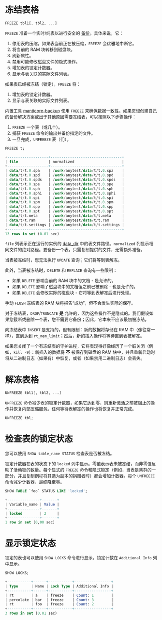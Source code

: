 # 冻结表格

<!-- example freeze -->

```sql
FREEZE tbl1[, tbl2, ...]
```

`FREEZE` 准备一个实时/纯表以进行安全的 [备份](../Securing_and_compacting_a_table/Backup_and_restore.md)。具体来说，它：
1. 停用表的压缩。如果表当前正在被压缩，`FREEZE` 会优雅地中断它。
2. 将当前的 RAM 块转移到磁盘块。
3. 刷新属性。
4. 禁用可能修改磁盘文件的隐式操作。
5. 增加表的锁定计数器。
6. 显示与表关联的实际文件列表。

如果表已经被冻结（锁定），`FREEZE` 将：
1. 增加表的锁定计数器。
2. 显示与表关联的实际文件列表。

内置工具 [manticore-backup](../Securing_and_compacting_a_table/Backup_and_restore.md) 使用 `FREEZE` 来确保数据一致性。如果您想创建自己的备份解决方案或出于其他原因需要冻结表，可以按照以下步骤操作：
1. `FREEZE` 一个表（或几个）。
2. 捕获 `FREEZE` 命令的输出并备份指定的文件。
3. 一旦完成，`UNFREEZE` 表（们）。

<!-- request Example -->
```sql
FREEZE t;
```

<!-- response Example -->
```sql
+-------------------+---------------------------------+
| file              | normalized                      |
+-------------------+---------------------------------+
| data/t/t.0.spa    | /work/anytest/data/t/t.0.spa    |
| data/t/t.0.spd    | /work/anytest/data/t/t.0.spd    |
| data/t/t.0.spds   | /work/anytest/data/t/t.0.spds   |
| data/t/t.0.spe    | /work/anytest/data/t/t.0.spe    |
| data/t/t.0.sph    | /work/anytest/data/t/t.0.sph    |
| data/t/t.0.sphi   | /work/anytest/data/t/t.0.sphi   |
| data/t/t.0.spi    | /work/anytest/data/t/t.0.spi    |
| data/t/t.0.spm    | /work/anytest/data/t/t.0.spm    |
| data/t/t.0.spp    | /work/anytest/data/t/t.0.spp    |
| data/t/t.0.spt    | /work/anytest/data/t/t.0.spt    |
| data/t/t.meta     | /work/anytest/data/t/t.meta     |
| data/t/t.ram      | /work/anytest/data/t/t.ram      |
| data/t/t.settings | /work/anytest/data/t/t.settings |
+-------------------+---------------------------------+
13 rows in set (0.01 sec)
```

<!-- end -->

`file` 列表示正在运行的实例的 [data_dir](../Server_settings/Searchd.md#data_dir) 中的表文件路径。`normalized` 列显示相同文件的绝对路径。要备份一个表，只需复制提供的文件，无需额外准备。

当表被冻结时，您无法执行 `UPDATE` 查询；它们将等到表解冻。

此外，当表被冻结时，`DELETE` 和 `REPLACE` 查询有一些限制：
* 如果 `DELETE` 影响当前的 RAM 块中的文档 - 是允许的。
* 如果 `DELETE` 影响了磁盘块中的文档但之前已被删除 - 也是允许的。
* 如果 `DELETE` 会修改实际的磁盘块 - 它将等到表解冻后进行处理。

手动 `FLUSH` 冻结表的 RAM 块将报告“成功”，但不会发生实际的保存。

对于冻结表，`DROP`/`TRUNCATE` **是** 允许的，因为这些操作不是隐式的。我们假设如果您截断或删除一个表，您不需要它备份；因此，它本来不应该最初被冻结。

向冻结表中 `INSERT` 是支持的，但有限制：新的数据将存储在 RAM 中（像往常一样），直到达到 `rt_mem_limit`；然后，新的插入操作将等待直到表被解冻。

如果您关闭了一个有冻结表的守护进程，它将表现得好像经历了一个脏关闭（例如，`kill -9`）：新插入的数据将 **不** 被保存到磁盘的 RAM 块中，并且重新启动时将从二进制日志（如果有）中恢复，或者（如果禁用二进制日志）会丢失。

# 解冻表格

<!-- example unfreeze -->

```sql
UNFREEZE tbl1[, tbl2, ...]
```

`UNFREEZE` 命令减少表的锁定计数器，如果它达到零，则重新激活之前被阻止的操作并恢复内部压缩服务。任何等待表解冻的操作也将恢复并正常完成。

<!-- request Example -->
```sql
UNFREEZE tbl;
```

<!-- end -->

# 检查表的锁定状态

<!-- example show_table_status -->

您可以使用 `SHOW table_name STATUS` 检查表是否被冻结。

锁定计数器在表的状态下的 `locked` 列中显示。零值表示表未被冻结，而非零值反映了活动锁的数量。每个显式的 `FREEZE` 命令和隐式锁定（例如，当表是集群的一部分，并且复制例程将其选为副本的捐赠者时）都会增加计数器。每个 `UNFREEZE` 命令减少计数器，最终降至零。

<!-- request Example -->

```sql
SHOW TABLE `foo` STATUS LIKE 'locked';
```

<!-- response Example -->

```sql
+---------------+-------+
| Variable_name | Value |
+---------------+-------+
| locked        | 2     |
+---------------+-------+
1 row in set (0,00 sec)
```

<!-- end -->

# 显示锁定状态

<!-- example show_locks -->

锁定的表也可以使用 `SHOW LOCKS` 命令进行显示。锁定计数在 `Additional Info` 列中显示。

<!-- request Example -->

```sql
SHOW LOCKS;
```

<!-- response Example -->

```sql
+-----------+------+-----------+-----------------+
| Type      | Name | Lock Type | Additional Info |
+-----------+------+-----------+-----------------+
| rt        | a    | freeze    | Count: 1        |
| percolate | bar  | freeze    | Count: 3        |
| rt        | foo  | freeze    | Count: 2        |
+-----------+------+-----------+-----------------+
3 rows in set (0,01 sec)
```

<!-- end -->
